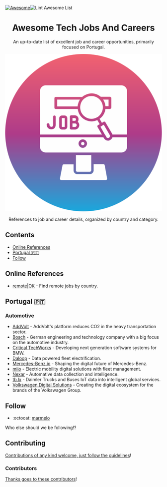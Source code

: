 <div align="center">

<!-- title -->

<div align="left">

[![Awesome](https://awesome.re/badge.svg)](https://awesome.re)![Lint Awesome List](https://github.com/jthegedus/awesome-firebase/workflows/lint/badge.svg)

</div>

# Awesome Tech Jobs And Careers

<!-- subtitle -->

An up-to-date list of excellent job and career opportunities, primarily focused on Portugal.

<!-- image -->

<a href="" target="_blank" rel="noopener noreferrer">
  <img src="media/job_search.png" />
</a>

<!-- description -->

References to job and career details, organized by country and category.

</div>

<!-- TOC -->

## Contents

- [Online References](#online-references)
- [Portugal 🇵🇹](#portugal)
- [Follow](#follow)

<!-- CONTENT -->

## Online References

- [remote|OK](https://remoteok.com/) - Find remote jobs by country.

## Portugal 🇵🇹
### Automotive
- [AddVolt](https://www.addvolt.com/en/#Contacts) - AddVolt's platform reduces CO2 in the heavy transportation sector.  
- [Bosch](https://www.bosch.pt/carreiras/) - German engineering and technology company with a big focus on the automotive industry.
- [Critical TechWorks](https://join.criticaltechworks.com/jobs) - Developing next generation software systems for BMW.
- [Daloop](https://daloop.recruitee.com/) - Data powered fleet electrification.
- [Mercedes-Benz.io](https://www.mercedes-benz.io/jobs) - Shaping the digital future of Mercedes-Benz. 
- [miio](https://www.miio.pt/careers) - Electric mobility digital solutions with fleet management. 
- [Nexar](https://nexar-1702298813.teamtailor.com/#jobs) - Automative data collection and intelligence.
- [tb.lx](https://www.tblx.io/careers) - Daimler Trucks and Buses IoT data into intelligent global services. 
- [Volkswagen Digital Solutions](https://www.linkedin.com/company/volkswagen-digital-solutions/jobs/) - Creating the digital ecosystem for the brands of the Volkswagen Group. 

<!-- END CONTENT -->

## Follow

- :octocat: [marmelo](https://github.com/marmelo/tech-companies-in-portugal)
<!-- list people worth following on social sites (Twitter, LinkedIn, GitHub, YouTube etc.) -->

Who else should we be following!?

## Contributing

[Contributions of any kind welcome, just follow the guidelines](contributing.md)!

### Contributors

[Thanks goes to these contributors](https://github.com/YOUR_GITHUB_USER/YOUR_REPO/graphs/contributors)!

